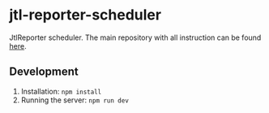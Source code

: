# jtl-reporter-scheduler
JtlReporter scheduler. The main repository with all instruction can be found [here](https://github.com/ludeknovy/jtl-reporter).

## Development
1. Installation: `npm install`
2. Running the server: `npm run dev`


